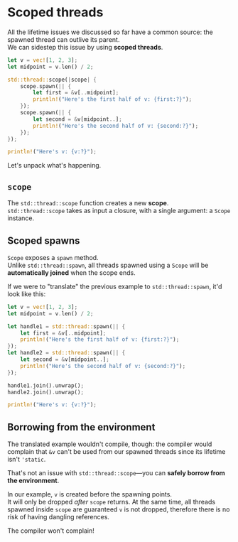 # Scoped threads

All the lifetime issues we discussed so far have a common source: 
the spawned thread can outlive its parent.  
We can sidestep this issue by using **scoped threads**.

```rust
let v = vec![1, 2, 3];
let midpoint = v.len() / 2;

std::thread::scope(|scope| {
    scope.spawn(|| {
        let first = &v[..midpoint];
        println!("Here's the first half of v: {first:?}");
    });
    scope.spawn(|| {
        let second = &v[midpoint..];
        println!("Here's the second half of v: {second:?}");
    });
});

println!("Here's v: {v:?}");
```

Let's unpack what's happening.

## `scope`

The `std::thread::scope` function creates a new **scope**.  
`std::thread::scope` takes as input a closure, with a single argument: a `Scope` instance.  

## Scoped spawns

`Scope` exposes a `spawn` method.  
Unlike `std::thread::spawn`, all threads spawned using a `Scope` will be 
**automatically joined** when the scope ends.  

If we were to "translate" the previous example to `std::thread::spawn`, 
it'd look like this:

```rust
let v = vec![1, 2, 3];
let midpoint = v.len() / 2;

let handle1 = std::thread::spawn(|| {
    let first = &v[..midpoint];
    println!("Here's the first half of v: {first:?}");
});
let handle2 = std::thread::spawn(|| {
    let second = &v[midpoint..];
    println!("Here's the second half of v: {second:?}");
});

handle1.join().unwrap();
handle2.join().unwrap();

println!("Here's v: {v:?}");
```

## Borrowing from the environment

The translated example wouldn't compile, though: the compiler would complain
that `&v` can't be used from our spawned threads since its lifetime isn't
`'static`.  

That's not an issue with `std::thread::scope`—you can **safely borrow from the environment**.

In our example, `v` is created before the spawning points.  
It will only be dropped _after_ `scope` returns. At the same time,
all threads spawned inside `scope` are guaranteed `v` is not dropped,
therefore there is no risk of having dangling references.  

The compiler won't complain!
